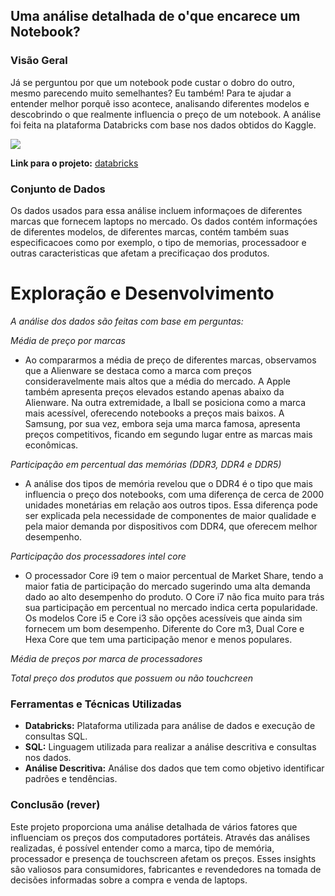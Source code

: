 ## Uma análise detalhada de o'que encarece um Notebook?

### Visão Geral

Já se perguntou por que um notebook pode custar o dobro do outro, mesmo parecendo muito semelhantes? Eu também! Para te ajudar a entender melhor porquê isso acontece, analisando diferentes modelos e descobrindo o que realmente influencia o preço de um notebook. A análise foi feita na plataforma Databricks com base nos dados obtidos do Kaggle.


[![](laptopsales.gif)](https://github.com/user-attachments/assets/f3547ef1-88fa-4d64-afc8-0f1955e920a3)

**Link para o projeto:** [databricks](https://databricks-prod-cloudfront.cloud.databricks.com/public/4027ec902e239c93eaaa8714f173bcfc/1095832313552270/1432661428716512/1323315511525775/latest.html)


### Conjunto de Dados
Os dados usados para essa análise incluem informaçoes de diferentes marcas que fornecem laptops no mercado. Os dados contém informaçóes de diferentes modelos, de diferentes marcas, contém também suas especificacoes como por exemplo, o tipo de memorias, processadoor e outras caracteristicas que afetam a precificaçao dos produtos.

# Exploração e Desenvolvimento

*A análise dos dados são feitas com base em perguntas:*

*Média de preço por marcas*
- Ao compararmos a média de preço de diferentes marcas, observamos que a Alienware se destaca como a marca com preços consideravelmente mais altos que a média do mercado. A Apple também apresenta preços elevados estando apenas abaixo da Alienware. 
Na outra extremidade, a Iball se posiciona como a marca mais acessível, oferecendo notebooks a preços mais baixos. A Samsung, por sua vez, embora seja uma marca famosa, apresenta preços competitivos, ficando em segundo lugar entre as marcas mais econômicas.

*Participação em percentual das memórias (DDR3, DDR4 e DDR5)*
- A análise dos tipos de memória revelou que o DDR4 é o tipo que mais influencia o preço dos notebooks, com uma diferença de cerca de 2000 unidades monetárias em relação aos outros tipos. 
Essa diferença pode ser explicada pela necessidade de componentes de maior qualidade e pela maior demanda por dispositivos com DDR4, que oferecem melhor desempenho.

*Participação dos processadores intel core*
- O processador Core i9 tem o maior percentual de Market Share, tendo a maior fatia de participação do mercado sugerindo uma alta demanda dado ao alto desempenho do produto. O Core i7 não fica muito para trás sua participação em percentual no mercado indica certa popularidade.
Os modelos Core i5 e Core i3 são opções acessíveis que ainda sim fornecem um bom desempenho. Diferente do Core m3, Dual Core e Hexa Core que tem uma participação menor e menos populares.

*Média de preços por marca de processadores*

*Total preço dos produtos que possuem ou não touchcreen*



### Ferramentas e Técnicas Utilizadas
- **Databricks:** Plataforma utilizada para análise de dados e execução de consultas SQL.
- **SQL:** Linguagem utilizada para realizar a análise descritiva e consultas nos dados.
- **Análise Descritiva:** Análise dos dados que tem como objetivo identificar padrões e tendências.

### Conclusão (rever)
Este projeto proporciona uma análise detalhada de vários fatores que influenciam os preços dos computadores portáteis. Através das análises realizadas, é possível entender como a marca, tipo de memória, processador e presença de touchscreen afetam os preços. Esses insights são valiosos para consumidores, fabricantes e revendedores na tomada de decisões informadas sobre a compra e venda de laptops.